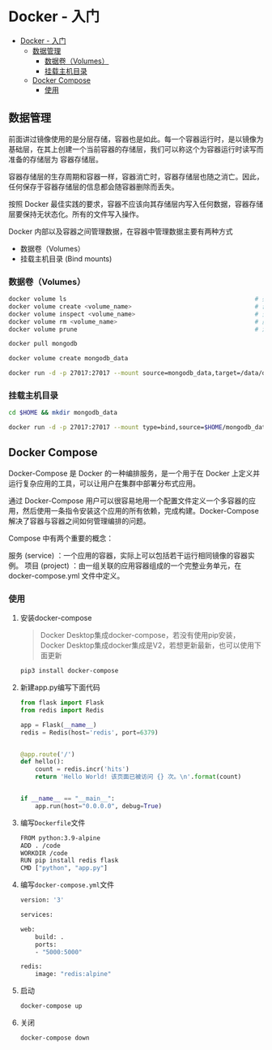 # Docker - 入门

- [Docker - 入门](#docker---入门)
  - [数据管理](#数据管理)
    - [数据卷（Volumes）](#数据卷volumes)
    - [挂载主机目录](#挂载主机目录)
  - [Docker Compose](#docker-compose)
    - [使用](#使用)

## 数据管理

前面讲过镜像使用的是分层存储，容器也是如此。每一个容器运行时，是以镜像为基础层，在其上创建一个当前容器的存储层，我们可以称这个为容器运行时读写而准备的存储层为 容器存储层。

容器存储层的生存周期和容器一样，容器消亡时，容器存储层也随之消亡。因此，任何保存于容器存储层的信息都会随容器删除而丢失。

按照 Docker 最佳实践的要求，容器不应该向其存储层内写入任何数据，容器存储层要保持无状态化。所有的文件写入操作。

Docker 内部以及容器之间管理数据，在容器中管理数据主要有两种方式

- 数据卷（Volumes）
- 挂载主机目录 (Bind mounts)

### 数据卷（Volumes）

```bash
docker volume ls                                                    # 列出所有数据卷
docker volume create <volume_name>                                  # 创建一个数据卷
docker volume inspect <volume_name>                                 # 查看数据卷详细信息
docker volume rm <volume_name>                                      # 删除数据卷
docker volume prune                                                 # 清理无用数据卷
```

```bash
docker pull mongodb

docker volume create mongodb_data

docker run -d -p 27017:27017 --mount source=mongodb_data,target=/data/db --name mongo mongo
```

### 挂载主机目录

```bash
cd $HOME && mkdir mongodb_data

docker run -d -p 27017:27017 --mount type=bind,source=$HOME/mongodb_data,target=/data/db --name mongo mongo
```

## Docker Compose

Docker-Compose 是 Docker 的一种编排服务，是一个用于在 Docker 上定义并运行复杂应用的工具，可以让用户在集群中部署分布式应用。

通过 Docker-Compose 用户可以很容易地用一个配置文件定义一个多容器的应用，然后使用一条指令安装这个应用的所有依赖，完成构建。Docker-Compose 解决了容器与容器之间如何管理编排的问题。

Compose 中有两个重要的概念：

服务 (service) ：一个应用的容器，实际上可以包括若干运行相同镜像的容器实例。
项目 (project) ：由一组关联的应用容器组成的一个完整业务单元，在 docker-compose.yml 文件中定义。

### 使用

1. 安装docker-compose

    > Docker Desktop集成docker-compose，若没有使用pip安装，Docker Desktop集成docker集成是V2，若想更新最新，也可以使用下面更新

    ```bash
    pip3 install docker-compose
    ```

2. 新建app.py编写下面代码

    ```py
    from flask import Flask
    from redis import Redis

    app = Flask(__name__)
    redis = Redis(host='redis', port=6379)


    @app.route('/')
    def hello():
        count = redis.incr('hits')
        return 'Hello World! 该页面已被访问 {} 次。\n'.format(count)


    if __name__ == "__main__":
        app.run(host="0.0.0.0", debug=True)
    ```

3. 编写`Dockerfile`文件

    ```bash
    FROM python:3.9-alpine
    ADD . /code
    WORKDIR /code
    RUN pip install redis flask
    CMD ["python", "app.py"]
    ```

4. 编写`docker-compose.yml`文件

    ```bash
    version: '3'

    services:

    web:
        build: .
        ports:
        - "5000:5000"

    redis:
        image: "redis:alpine"
    ```

5. 启动

    ```bash
    docker-compose up
    ```

6. 关闭

    ```bash
    docker-compose down
    ```
